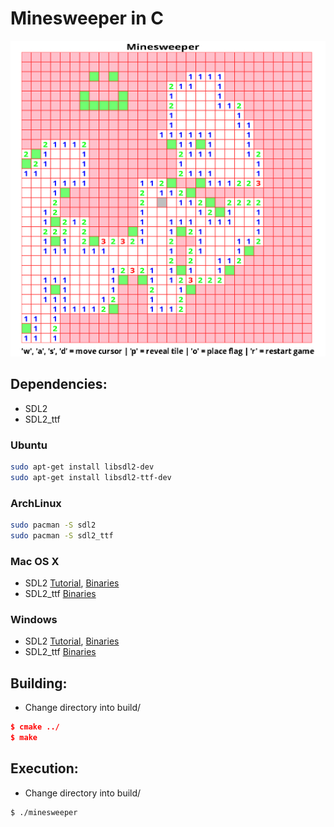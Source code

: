 # Minesweeper in C
![Actual image of gameplay](images/gameplay.png)

## Dependencies:
* SDL2 
* SDL2\_ttf 
### Ubuntu
```bash 
sudo apt-get install libsdl2-dev
sudo apt-get install libsdl2-ttf-dev
```
### ArchLinux
```bash
sudo pacman -S sdl2
sudo pacman -S sdl2_ttf
```
### Mac OS X
* SDL2 [Tutorial](http://lazyfoo.net/tutorials/SDL/01_hello_SDL/mac/index.php), [Binaries](https://www.libsdl.org/download-2.0.php#source)
* SDL2\_ttf [Binaries](https://www.libsdl.org/projects/SDL_ttf/)
### Windows
* SDL2 [Tutorial](http://lazyfoo.net/tutorials/SDL/01_hello_SDL/windows/index.php), [Binaries](https://www.libsdl.org/download-2.0.php#source)
* SDL2\_ttf [Binaries](https://www.libsdl.org/projects/SDL_ttf/)

## Building:
* Change directory into build/
```cmake
$ cmake ../
$ make
```
## Execution:
* Change directory into build/
```bash
$ ./minesweeper 
```

